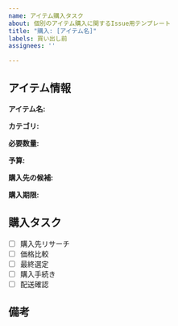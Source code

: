 ```yaml
---
name: アイテム購入タスク
about: 個別のアイテム購入に関するIssue用テンプレート
title: "購入: [アイテム名]"
labels: 買い出し前
assignees: ''

---
```


## アイテム情報
**アイテム名:**
<!-- アイテムの正確な名称を記入してください -->

**カテゴリ:**
<!-- キッチン用品、家電製品、家具など、アイテムのカテゴリを記入してください -->

**必要数量:**
<!-- 購入が必要なアイテムの数量を記入してください -->

**予算:**
<!-- アイテム購入にかけられる予算を記入してください -->

**購入先の候補:**
<!-- 購入を検討している店舗やオンラインリンクを記入してください -->

**購入期限:**
<!-- このアイテムをいつまでに購入したいか期限を記入してください -->

## 購入タスク
- [ ] 購入先リサーチ
- [ ] 価格比較
- [ ] 最終選定
- [ ] 購入手続き
- [ ] 配送確認

## 備考
<!-- その他、特記する必要のある情報や、購入に関する注意点を記入してください -->
